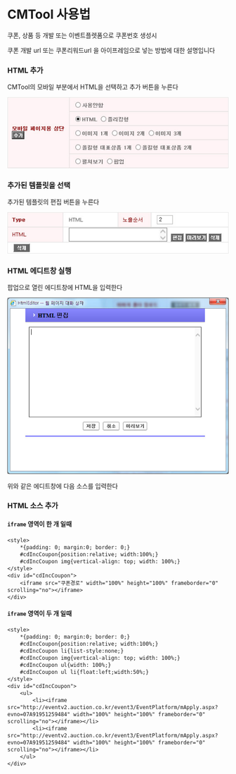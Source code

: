 # CMTool 사용법

쿠폰, 상품 등 개발 또는 이벤트플렛폼으로 쿠폰번호 생성시

쿠폰 개발 url 또는 쿠폰리워드url 을 아이프레임으로 넣는 방법에 대한 설명입니다









### HTML 추가

CMTool의 모바일 부분에서 HTML을 선택하고 추가 버튼을 누른다

![그림참고](images/html_add.jpg)







### 추가된 템플릿을 선택

추가된 템플릿의 편집 버튼을 누른다

![그림참고](images/html_add_window.jpg)






### HTML 에디트창 실행

팝업으로 열린 에디트창에 HTML을 입력한다

![그림참고](images/html_edit.jpg)



위와 같은 에디트창에 다음 소스를 입력한다



### HTML 소스 추가

#### `iframe` 영역이 한 개 일때

```
<style>
    *{padding: 0; margin:0; border: 0;}
    #cdIncCoupon{position:relative; width:100%;}
    #cdIncCoupon img{vertical-align: top; width: 100%;}
</style>
<div id="cdIncCoupon">
    <iframe src="쿠폰경로" width="100%" height="100%" frameborder="0" scrolling="no"></iframe>
</div>
```

#### `iframe` 영역이 두 개 일때

```
<style>
    *{padding: 0; margin:0; border: 0;}
    #cdIncCoupon{position:relative; width:100%;}
    #cdIncCoupon li{list-style:none;}
    #cdIncCoupon img{vertical-align: top; width: 100%;}
    #cdIncCoupon ul{width: 100%;}
    #cdIncCoupon ul li{float:left;width:50%;}
</style>
<div id="cdIncCoupon">
    <ul>
        <li><iframe src="http://eventv2.auction.co.kr/event3/EventPlatform/mApply.aspx?evno=07A91951259484" width="100%" height="100%" frameborder="0" scrolling="no"></iframe></li>
        <li><iframe src="http://eventv2.auction.co.kr/event3/EventPlatform/mApply.aspx?evno=07A91951259484" width="100%" height="100%" frameborder="0" scrolling="no"></iframe></li>
    </ul>
</div>
```







